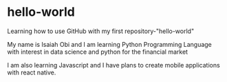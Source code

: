 # hello-world
Learning how to use GitHub with my first repository-"hello-world"

My name is Isaiah Obi and I am learning Python Programming Language with interest in data science and python for the financial market

I am also learning Javascript and I have plans to create mobile applications with react native.
